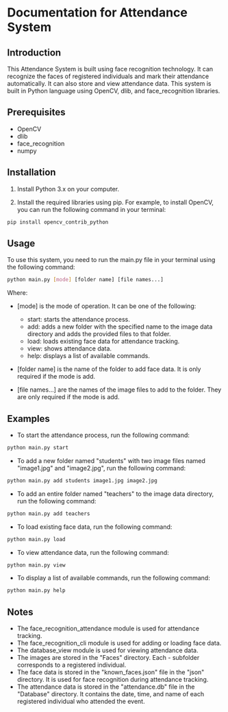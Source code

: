 # Documentation for Attendance System

## Introduction
This Attendance System is built using face recognition technology. It can recognize the faces of registered individuals and mark their attendance automatically. It can also store and view attendance data. This system is built in Python language using OpenCV, dlib, and face_recognition libraries.

## Prerequisites
- OpenCV
- dlib
- face_recognition
- numpy

## Installation
1. Install Python 3.x on your computer.

2. Install the required libraries using pip. For example, to install OpenCV, you can run the following command in your terminal:
```bash
pip install opencv_contrib_python
```
## Usage
To use this system, you need to run the main.py file in your terminal using the following command:
```bash
python main.py [mode] [folder name] [file names...]
```
Where:

- [mode] is the mode of operation. It can be one of the following:

  - start: starts the attendance process.
  - add: adds a new folder with the specified name to the image data directory and adds the provided files to that folder.
  - load: loads existing face data for attendance tracking.
  - view: shows attendance data.
  - help: displays a list of available commands.

- [folder name] is the name of the folder to add face data. It is only required if the mode is add.

- [file names...] are the names of the image files to add to the folder. They are only required if the mode is add.

## Examples
- To start the attendance process, run the following command:
```bash
python main.py start
```

- To add a new folder named "students" with two image files named "image1.jpg" and "image2.jpg", run the following command:
```bash
python main.py add students image1.jpg image2.jpg
```

- To add an entire folder named "teachers" to the image data directory, run the following command:
```bash
python main.py add teachers
```

- To load existing face data, run the following command:
```bash
python main.py load
```

- To view attendance data, run the following command:
```bash
python main.py view
```

- To display a list of available commands, run the following command:
```bash
python main.py help
```

## Notes
- The face_recognition_attendance module is used for attendance tracking.
- The face_recognition_cli module is used for adding or loading face data.
- The database_view module is used for viewing attendance data.
- The images are stored in the "Faces" directory. Each - subfolder corresponds to a registered individual.
- The face data is stored in the "known_faces.json" file in the "json" directory. It is used for face recognition during attendance tracking.
- The attendance data is stored in the "attendance.db" file in the "Database" directory. It contains the date, time, and name of each registered individual who attended the event.


